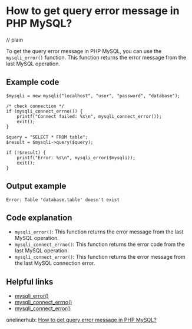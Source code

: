 # How to get query error message in PHP MySQL?
// plain

To get the query error message in PHP MySQL, you can use the `mysqli_error()` function. This function returns the error message from the last MySQL operation.

## Example code

```
$mysqli = new mysqli("localhost", "user", "password", "database");

/* check connection */
if (mysqli_connect_errno()) {
    printf("Connect failed: %s\n", mysqli_connect_error());
    exit();
}

$query = "SELECT * FROM table";
$result = $mysqli->query($query);

if (!$result) {
    printf("Error: %s\n", mysqli_error($mysqli));
    exit();
}
```

## Output example

```
Error: Table 'database.table' doesn't exist
```

## Code explanation

- `mysqli_error()`: This function returns the error message from the last MySQL operation.
- `mysqli_connect_errno()`: This function returns the error code from the last MySQL operation.
- `mysqli_connect_error()`: This function returns the error message from the last MySQL connection error.

## Helpful links
- [mysqli_error()](https://www.php.net/manual/en/mysqli.error.php)
- [mysqli_connect_errno()](https://www.php.net/manual/en/mysqli.connect-errno.php)
- [mysqli_connect_error()](https://www.php.net/manual/en/mysqli.connect-error.php)

onelinerhub: [How to get query error message in PHP MySQL?](https://onelinerhub.com/php-mysql/how-to-get-query-error-message-in-php-mysql)